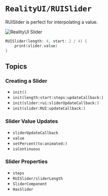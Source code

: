 # ``RealityUI/RUISlider``

RUISlider is perfect for interpolating a value.

![RealityUI Slider](ruislider-orange-example)

```swift
RUISlider(length: 4, start: 2 / 4) {
    print(slider.value)
}
```

## Topics

### Creating a Slider

- ``init()``
- ``init(length:start:steps:updateCallback:)``
- ``init(slider:rui:sliderUpdateCallback:)``
- ``init(slider:RUI:updateCallback:)``

### Slider Value Updates

- ``sliderUpdateCallback``
- ``value``
- ``setPercent(to:animated:)``
- ``isContinuous``

### Slider Properties

- ``steps``
- ``RUISlider/sliderLength``
- ``SliderComponent``
- ``HasSlider``
